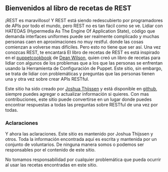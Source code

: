 
## Bienvenidos al libro de recetas de REST

¡REST es maravilloso! Y REST está siendo redescubierto por programadores de APIs por todo el mundo, pero REST no es tan fácil como se ve. Lidiar con HATEOAS (Hypermedia As The Engine Of Application State), código que demanda interfaces uniformes puede ser realmente complicado y muchas personas caen en aproximaciones no muy restful. donde las cosas comienzan a volverse mas difíciles. Pero esto no tiene que ser así. Una vez conozcas REST, te encantará
El libro de recetas de REST es está inspirado en el [puppetcookbook](http://www.puppetcookbook.com) de [Dean Wilson](http://unixdaemon.net), quien creó un libro de recetas para lidiar con algunos de los problemas que a los que las personas se enfrentan usando la Herramienta de Configuración de Puppet. Este sitio, sin embargo, se trata de lidiar con problemáticas y preguntas que las personas tienen una y otra vez sobre crear APIs RESTful.

Este sitio ha sido creado por [Joshua Thijssen](https://adayinthelifeof.nl) y está disponible en [github](http://github.com/restcookbook/restcookbook), siempre puedes agregar o actualizar información si quieres. Con mas contribuciones, este sitio puede convertirse en un lugar donde puedes encontrar respuestas a todas las preguntas sobre RESTful de una vez por todas.

### Aclaraciones

Y ahora las aclaraciones. Este sitio es mantenido por Joshua Thijssen y otros. Toda la información encontrada aquí es escrita y mantenida por un conjunto de voluntarios. De ninguna manera somos o podemos ser responsables por el contenido de este sitio.

No tomamos responsabilidad por cualquier problemática que pueda ocurrir al usar las recetas encontradas en este sitio.
